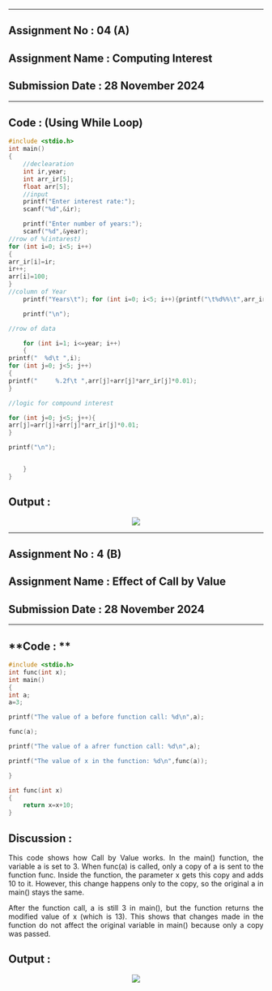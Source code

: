 
----------
## **Assignment No : 04 (A)**

## **Assignment Name : Computing Interest**

## **Submission Date : 28 November 2024**

----------

## **Code : (Using While Loop)**
```C
#include <stdio.h>
int main()
{
    //declearation
    int ir,year;
    int arr_ir[5];
    float arr[5];
    //input
    printf("Enter interest rate:");
    scanf("%d",&ir);

    printf("Enter number of years:");
    scanf("%d",&year);  
//row of %(intarest)
for (int i=0; i<5; i++)
{
arr_ir[i]=ir;
ir++;
arr[i]=100;
}
//column of Year
    printf("Years\t"); for (int i=0; i<5; i++){printf("\t%d%%\t",arr_ir[i]);}

    printf("\n");

//row of data

    for (int i=1; i<=year; i++)
    {
printf("  %d\t ",i);
for (int j=0; j<5; j++)
{
printf("     %.2f\t ",arr[j]+arr[j]*arr_ir[j]*0.01);
}

//logic for compound interest

for (int j=0; j<5; j++){
arr[j]=arr[j]+arr[j]*arr_ir[j]*0.01;
}

printf("\n");


    }
}
```

## **Output :**
<p align="center">
<img src = "https://github.com/user-attachments/assets/fdc4b2ac-8e25-44f6-a61e-ee318718cb27">
</p>


----------


## **Assignment No : 4 (B)**

## **Assignment Name : Effect of Call by Value**

## **Submission Date : 28 November 2024**

----------

## **Code : **
```C
#include <stdio.h>
int func(int x);
int main()
{
int a;
a=3;

printf("The value of a before function call: %d\n",a);

func(a);

printf("The value of a afrer function call: %d\n",a);

printf("The value of x in the function: %d\n",func(a));

}

int func(int x)
{
    return x=x+10;
}

```

## **Discussion :**
<div align="justify">
 
This code shows how Call by Value works. In the main() function, the variable a is set to 3. When func(a) is called, only a copy of a is sent to the function func. Inside the function, the parameter x gets this copy and adds 10 to it. However, this change happens only to the copy, so the original a in main() stays the same.

After the function call, a is still 3 in main(), but the function returns the modified value of x (which is 13). This shows that changes made in the function do not affect the original variable in main() because only a copy was passed.

## **Output :**
<p align="center">
<img src = "https://github.com/user-attachments/assets/19b0d711-bc9c-4035-a229-6d112afaf3ca">
</p>
